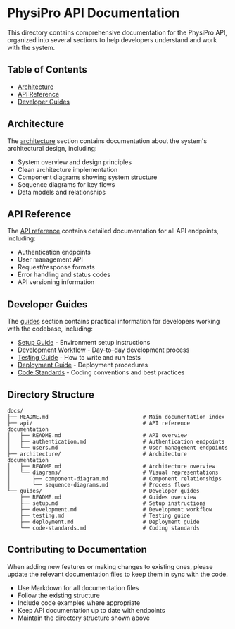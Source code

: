 # PhysiPro API Documentation

This directory contains comprehensive documentation for the PhysiPro API, organized into several sections to help developers understand and work with the system.

## Table of Contents

- [Architecture](#architecture)
- [API Reference](#api-reference)
- [Developer Guides](#developer-guides)

## Architecture

The [architecture](./architecture/README.md) section contains documentation about the system's architectural design, including:

- System overview and design principles
- Clean architecture implementation
- Component diagrams showing system structure
- Sequence diagrams for key flows
- Data models and relationships

## API Reference

The [API reference](./api/README.md) contains detailed documentation for all API endpoints, including:

- Authentication endpoints
- User management API
- Request/response formats
- Error handling and status codes
- API versioning information

## Developer Guides

The [guides](./guides/README.md) section contains practical information for developers working with the codebase, including:

- [Setup Guide](./guides/setup.md) - Environment setup instructions
- [Development Workflow](./guides/development.md) - Day-to-day development process
- [Testing Guide](./guides/testing.md) - How to write and run tests
- [Deployment Guide](./guides/deployment.md) - Deployment procedures
- [Code Standards](./guides/code-standards.md) - Coding conventions and best practices

## Directory Structure

```
docs/
├── README.md                              # Main documentation index
├── api/                                   # API reference documentation
│   ├── README.md                          # API overview
│   ├── authentication.md                  # Authentication endpoints
│   └── users.md                           # User management endpoints
├── architecture/                          # Architecture documentation
│   ├── README.md                          # Architecture overview
│   └── diagrams/                          # Visual representations
│       ├── component-diagram.md           # Component relationships
│       └── sequence-diagrams.md           # Process flows
└── guides/                                # Developer guides
    ├── README.md                          # Guides overview
    ├── setup.md                           # Setup instructions
    ├── development.md                     # Development workflow
    ├── testing.md                         # Testing guide
    ├── deployment.md                      # Deployment guide
    └── code-standards.md                  # Coding standards
```

## Contributing to Documentation

When adding new features or making changes to existing ones, please update the relevant documentation files to keep them in sync with the code. 

- Use Markdown for all documentation files
- Follow the existing structure
- Include code examples where appropriate
- Keep API documentation up to date with endpoints
- Maintain the directory structure shown above 

